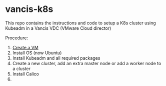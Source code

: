 # vancis-k8s
This repo contains the instructions and code to setup a K8s cluster using Kubeadm in a Vancis VDC (VMware Cloud director)

Procedure:

1. [Create a VM](create-vm.md)
2. Install OS (now Ubuntu)
3. Install Kubeadm and all required packages
4. Create a new cluster, add an extra master node or add a worker node to a cluster
5. Install Calico
6. 
